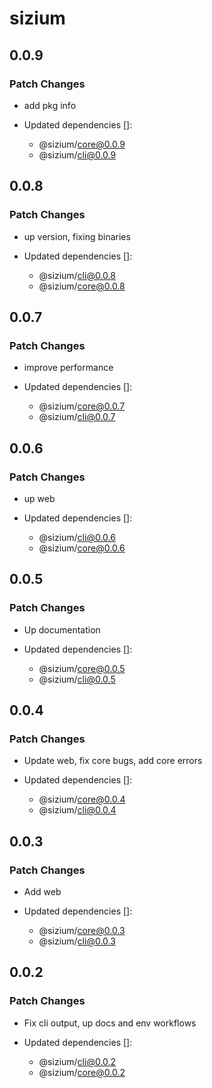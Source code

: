 # sizium

## 0.0.9

### Patch Changes

- add pkg info

- Updated dependencies []:
  - @sizium/core@0.0.9
  - @sizium/cli@0.0.9

## 0.0.8

### Patch Changes

- up version, fixing binaries

- Updated dependencies []:
  - @sizium/cli@0.0.8
  - @sizium/core@0.0.8

## 0.0.7

### Patch Changes

- improve performance

- Updated dependencies []:
  - @sizium/core@0.0.7
  - @sizium/cli@0.0.7

## 0.0.6

### Patch Changes

- up web

- Updated dependencies []:
  - @sizium/cli@0.0.6
  - @sizium/core@0.0.6

## 0.0.5

### Patch Changes

- Up documentation

- Updated dependencies []:
  - @sizium/core@0.0.5
  - @sizium/cli@0.0.5

## 0.0.4

### Patch Changes

- Update web, fix core bugs, add core errors

- Updated dependencies []:
  - @sizium/core@0.0.4
  - @sizium/cli@0.0.4

## 0.0.3

### Patch Changes

- Add web

- Updated dependencies []:
  - @sizium/core@0.0.3
  - @sizium/cli@0.0.3

## 0.0.2

### Patch Changes

- Fix cli output, up docs and env workflows

- Updated dependencies []:
  - @sizium/cli@0.0.2
  - @sizium/core@0.0.2

